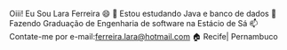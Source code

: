 Oiii! Eu Sou Lara Ferreira 😄
🌱 Estou estudando Java e banco de dados
📖 Fazendo Graduação de Engenharia de software na Estácio de Sá 
📫 Contate-me por e-mail:ferreira.lara@hotmail.com
🏠 Recife| Pernambuco
